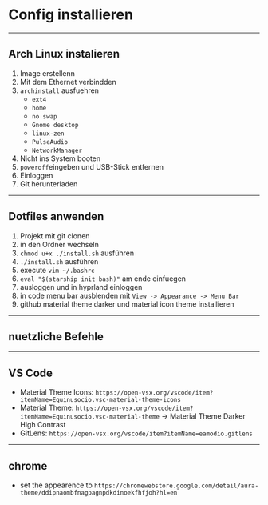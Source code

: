 # Config installieren
---
## Arch Linux instalieren
1. Image erstellenn
2. Mit dem Ethernet verbindden
3. `archinstall` ausfuehren
    - `ext4`
    - `home`
    - `no swap`
    - `Gnome desktop`
    - `linux-zen`
    - `PulseAudio`
    - `NetworkManager`
4. Nicht ins System booten
5. `poweroff`eingeben und USB-Stick entfernen
6. Einloggen
7. Git herunterladen

---
## Dotfiles anwenden
1. Projekt mit git clonen
2. in den Ordner wechseln
3. `chmod u+x ./install.sh` ausführen
4. `./install.sh` ausführen
5. execute `vim ~/.bashrc`
6. `eval "$(starship init bash)"` am ende einfuegen
7. ausloggen und in hyprland einloggen
8. in code menu bar ausblenden mit `View -> Appearance -> Menu Bar`
9. github material theme darker und material icon theme installieren

---
## nuetzliche Befehle


---
## VS Code
- Material Theme Icons: `https://open-vsx.org/vscode/item?itemName=Equinusocio.vsc-material-theme-icons`
- Material Theme: `https://open-vsx.org/vscode/item?itemName=Equinusocio.vsc-material-theme` -> Material Theme Darker High Contrast
- GitLens: `https://open-vsx.org/vscode/item?itemName=eamodio.gitlens`

---
## chrome
- set the appearence to `https://chromewebstore.google.com/detail/aura-theme/ddipnaombfnagpagnpdkdinoekfhfjoh?hl=en`
